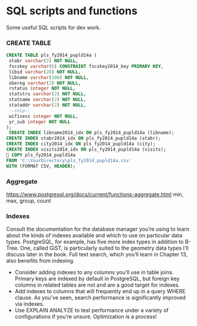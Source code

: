 # SQL scripts and functions

Some useful SQL scripts for dev work.

### CREATE TABLE

``` sql
CREATE TABLE pls_fy2014_pupld14a (
 stabr varchar(2) NOT NULL,
 fscskey varchar(6) CONSTRAINT fscskey2014_key PRIMARY KEY,
 libid varchar(20) NOT NULL,
 libname varchar(100) NOT NULL,
 obereg varchar(2) NOT NULL,
 rstatus integer NOT NULL,
 statstru varchar(2) NOT NULL,
 statname varchar(2) NOT NULL,
 stataddr varchar(2) NOT NULL,
 --snip--
 wifisess integer NOT NULL,
 yr_sub integer NOT NULL
);
 CREATE INDEX libname2014_idx ON pls_fy2014_pupld14a (libname);
CREATE INDEX stabr2014_idx ON pls_fy2014_pupld14a (stabr);
CREATE INDEX city2014_idx ON pls_fy2014_pupld14a (city);
CREATE INDEX visits2014_idx ON pls_fy2014_pupld14a (visits);
 COPY pls_fy2014_pupld14a
FROM 'C:\YourDirectory\pls_fy2014_pupld14a.csv'
WITH (FORMAT CSV, HEADER);
```

### Aggregate

https://www.postgresql.org/docs/current/functions-aggregate.html
min, max, group, count

### Indexes

Consult the documentation for the database manager you’re using to
learn about the kinds of indexes available and which to use on particular data types. PostgreSQL, for example, has five more index types in
addition to B-Tree. One, called GiST, is particularly suited to the geometry data types I’ll discuss later in the book. Full text search, which
you’ll learn in Chapter 13, also benefits from indexing.
- Consider adding indexes to any columns you’ll use in table joins. Primary
keys are indexed by default in PostgreSQL, but foreign key columns in
related tables are not and are a good target for indexes.
- Add indexes to columns that will frequently end up in a query WHERE
clause. As you’ve seen, search performance is significantly improved
via indexes.
- Use EXPLAIN ANALYZE to test performance under a variety of configurations if you’re unsure. Optimization is a process!
